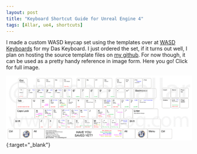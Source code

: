 ```yaml
---
layout: post
title: "Keyboard Shortcut Guide for Unreal Engine 4"
tags: [Allar, ue4, shortcuts]
---
```


I made a custom WASD keycap set using the templates over at [WASD Keyboards](http://www.wasdkeyboards.com/) for my Das Keyboard. I just ordered the set, if it turns out well, I plan on hosting the source template files on [my github](http://www.github.com/allar). For now though, it can be used as a pretty handy reference in image form. Here you go! Click for full image.

[![UE4 Keyboard Shortcuts](/assets/UE4KeyboardCondensed.png)](/assets/UE4KeyboardCondensed.png){:target="_blank"}